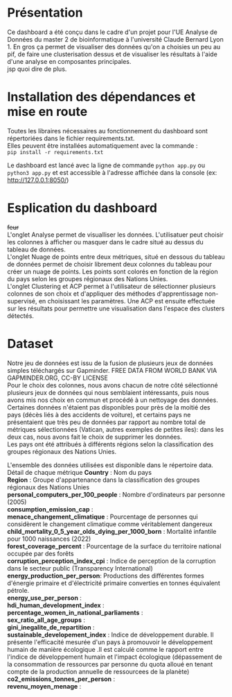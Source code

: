 # Présentation
Ce dashboard a été conçu dans le cadre d'un projet pour l'UE Analyse de Données du master 2 de bioinformatique à l'université Claude Bernard Lyon 1.
En gros ça permet de visualiser des données qu'on a choisies un peu au pif, de faire une clusterisation dessus et de visualiser les résultats à l'aide d'une analyse en composantes principales.  
jsp quoi dire de plus.  

# Installation des dépendances et mise en route
Toutes les libraires nécessaires au fonctionnement du dashboard sont répertoriées dans le fichier requirements.txt.  
Elles peuvent être installées automatiquement avec la commande :  
`pip install -r requirements.txt`

Le dashboard est lancé avec la ligne de commande `python app.py` ou `python3 app.py` et est accessible à l'adresse affichée dans la console (ex: http://127.0.0.1:8050/)

# Esplication du dashboard
~~feur~~  
L'onglet Analyse permet de visualliser les données. L'utilisatuer peut choisir les colonnes à afficher ou masquer dans le cadre situé au dessus du tableau de données.  
L'onglet Nuage de points entre deux métriques, situé en dessous du tableau de données permet de choisir librement deux colonnes du tableau pour créer un nuage de points. Les points sont colorés en fonction de la région du pays selon les groupes régionaux des Nations Unies.  
L'onglet Clustering et ACP permet à l'utilisateur de sélectionner plusieurs colonnes de son choix et d'appliquer des méthodes d'apprentissage non-supervisé, en choisissant les paramètres. Une ACP est ensuite effectuée sur les résultats pour permettre une visualisation dans l'espace des clusters détectés.  

# Dataset  
Notre jeu de données est issu de la fusion de plusieurs jeux de données simples téléchargés sur Gapminder.  FREE DATA FROM WORLD BANK VIA GAPMINDER.ORG, CC-BY LICENSE  
Pour le choix des colonnes, nous avons chacun de notre côté sélectionné plusieurs jeux de données qui nous semblaient intéressants, puis nous avons mis nos choix en commun et procédé à un nettoyage des données. Certaines données n'étaient pas disponibles pour près de la moitié des pays (décès liés à des accidents de voiture), et certains pays ne présentaient que très peu de données par rapport au nombre total de métriques sélectionnées (Vatican, autres exemples de petites iles): dans les deux cas, nous avons fait le choix de supprimer les données.  
Les pays ont été attribués à différents régions selon la classification des groupes régionaux des Nations Unies.

L'ensemble des données utilisées est disponible dans le répertoire data.  
Détail de chaque métrique
**Country** : Nom du pays  
**Region** : Groupe d'appartenance dans la classification des groupes régionaux des Nations Unies  
**personal_computers_per_100_people** : Nombre d'ordinateurs par personne (2005)  
**consumption_emission_cap** :  
**menace_changement_climatique** : Pourcentage de personnes qui considèrent le changement climatique comme véritablement dangereux  
**child_mortality_0_5_year_olds_dying_per_1000_born** : Mortalité infantile pour 1000 naissances (2022)  
**forest_coverage_percent** :  Pourcentage de la surface du territoire national occupée par des forêts  
**corruption_perception_index_cpi** :  Indice de perception de la corruption  dans le secteur public (Transparency International)  
**energy_production_per_person**: Productions des différentes formes d'énergie primaire et d'électricité primaire converties en tonnes équivalent pétrole.  
**energy_use_per_person** :  
**hdi_human_development_index** :  
**percentage_women_in_national_parliaments** :  
**sex_ratio_all_age_groups** :  
**gini_inegalite_de_repartition** :  
**sustainable_developement_index** : Indice de développement durable. Il présente l'efficacité mesurée d'un pays à promouvoir le développement humain de manière écologique .Il est calculé comme le rapport entre l'indice de développement humain et l'impact écologique (dépassement de la consommation de ressources par personne du quota alloué en tenant compte de la production annuelle de ressourcees de la planète)  
**co2_emissions_tonnes_per_person** :  
**revenu_moyen_menage** :  














